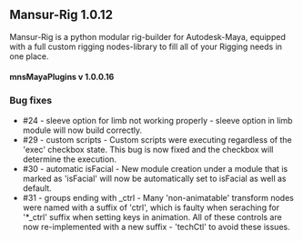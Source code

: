 ## Mansur-Rig 1.0.12

Mansur-Rig is a python modular rig-builder for Autodesk-Maya, equipped with a full custom rigging nodes-library to fill all of your Rigging needs in one place.

#### mnsMayaPlugins v 1.0.0.16

### Bug fixes
- #24 - sleeve option for limb not working properly - sleeve option in limb module will now build correctly.
- #29 - custom scripts - Custom scripts were executing regardless of the 'exec' checkbox state. This bug is now fixed and the checkbox will determine the execution.
- #30 - automatic isFacial - New module creation under a module that is marked as 'isFacial' will now be automatically set to isFacial as well as default.
- #31 - groups ending with _ctrl - Many 'non-animatable' transform nodes were named with a suffix of 'ctrl', which is faulty when seraching for '*_ctrl' suffix when setting keys in animation. All of these controls are now re-implemented with a new suffix - 'techCtl' to avoid these issues. 
